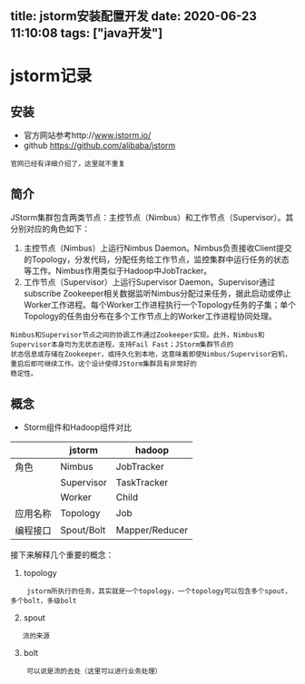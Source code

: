 title: jstorm安装配置开发
date: 2020-06-23 11:10:08
tags: ["java开发"]
---------
# jstorm记录
## 安装
 * 官方网站参考http://www.jstorm.io/
 * github https://github.com/alibaba/jstorm
```
官网已经有详细介绍了，这里就不重复
```

## 简介

JStorm集群包含两类节点：主控节点（Nimbus）和工作节点（Supervisor）。其分别对应的角色如下：
1. 主控节点（Nimbus）上运行Nimbus Daemon。Nimbus负责接收Client提交的Topology，分发代码，分配任务给工作节点，监控集群中运行任务的状态等工作。Nimbus作用类似于Hadoop中JobTracker。
2. 工作节点（Supervisor）上运行Supervisor Daemon。Supervisor通过subscribe Zookeeper相关数据监听Nimbus分配过来任务，据此启动或停止Worker工作进程。每个Worker工作进程执行一个Topology任务的子集；单个Topology的任务由分布在多个工作节点上的Worker工作进程协同处理。
```
Nimbus和Supervisor节点之间的协调工作通过Zookeeper实现。此外，Nimbus和Supervisor本身均为无状态进程，支持Fail Fast；JStorm集群节点的
状态信息或存储在Zookeeper，或持久化到本地，这意味着即使Nimbus/Supervisor宕机，重启后即可继续工作。这个设计使得JStorm集群具有非常好的
稳定性。
```

## 概念

* Storm组件和Hadoop组件对比

|   |jstorm|hadoop |
|---|------|-------|
| 角色  |   Nimbus   |   JobTracker    |
|   |  Supervisor    |    TaskTracker   |
|   |   Worker   |   Child    |
|应用名称  |   Topology|   Job |
|  编程接口 |    	Spout/Bolt|    	Mapper/Reducer|

接下来解释几个重要的概念：

1. topology
```
    jstorm所执行的任务，其实就是一个topology，一个topology可以包含多个spout，多个bolt，多级bolt
```

2. spout
```
   流的来源
```

3. bolt
```
    可以说是流的去处（这里可以进行业务处理）
```
